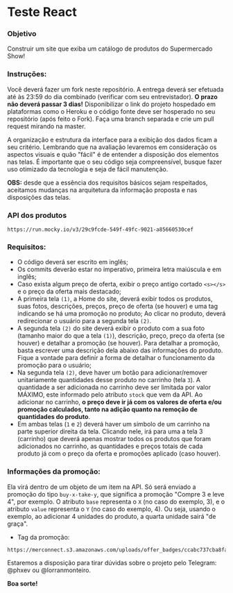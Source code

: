 # **Teste React**

### Objetivo 
Construir um site que exiba um catálogo de produtos do Supermercado Show!

### Instruções:

Você deverá fazer um fork neste repositório. A entrega deverá ser efetuada até às 23:59 do dia combinado (verificar com seu entrevistador). **O prazo não deverá passar 3 dias!** Disponibilizar o link do projeto hospedado em plataformas como o Heroku e o código fonte deve ser hosperado no seu repositório (após feito o Fork). Faça uma branch separada e crie um pull request mirando na master.

A organização e estrutura da interface para a exibição dos dados ficam a seu critério. Lembrando que na avaliação levaremos em consideração os aspectos visuais e quão "fácil" é de entender a disposição dos elementos nas telas. É importante que o seu código seja compreensível, busque fazer uso otimizado da tecnologia e seja de fácil manutenção.

**OBS:** desde que a essência dos requisitos básicos sejam respeitados, aceitamos mudanças na arquitetura da informação proposta e nas disposições das telas.


### API dos produtos
```
https://run.mocky.io/v3/29c9fcde-549f-49fc-9021-a85660530cef
```


### Requisitos:

- O código deverá ser escrito em inglês;
- Os commits deverão estar no imperativo, primeira letra maiúscula e em inglês;
- Caso exista algum preço de oferta, exibir o preço antigo cortado `<s></s>` e o preço da oferta mais destacado;
- A primeira tela `(1)`, a Home do site, deverá exibir todos os produtos, suas fotos, descrições, preços, preço de oferta (se houver) e uma tag indicando se há uma promoção no produto; Ao clicar no produto, deverá redirecionar o usuário para a segunda tela `(2)`.
- A segunda tela `(2)` do site deverá exibir o produto com a sua foto (tamanho maior do que a tela `(1)`), descrição, preço, preço da oferta (se houver) e detalhar a promoção (se houver). Para detalhar a promoção, basta escrever uma descrição dela abaixo das informações do produto. Fique a vontade para definir a forma de detalhar o funcionamento da promoção para o usuário;
- Na segunda tela `(2)`, deve haver um botão para adicionar/remover unitariamente quantidades desse produto no carrinho (tela `3`). A quantidade a ser adicionada no carrinho deve ser limitada por valor MÁXIMO, este informado pelo atributo `stock` que vem da API.  Ao adicionar no carrinho, **o preço deve ir já com os valores de oferta e/ou promoção calculados, tanto na adição quanto na remoção de quantidades do produto**.
- Em ambas telas (`1` e `2`) deverá haver um símbolo de um carrinho na parte superior direita da tela. Clicando nele, irá para uma a tela 3 (carrinho) que deverá apenas mostrar todos os produtos que foram adicionados no carrinho, as quantidades e preços totais de cada produto já com o preço da oferta e promoções aplicado (caso houver).


### Informações da promoção:
Ela virá dentro de um objeto de um item na API. Só será enviado a promoção do tipo `buy-x-take-y`, que significa a promoção "Compre 3 e leve 4", por exemplo. O atributo `base` representa o `X` (no caso do exemplo, 3), e o atributo `value` representa o `Y` (no caso do exemplo, 4). Ou seja, usando o exemplo, ao adicionar 4 unidades do produto, a quarta unidade sairá "de graça".

- Tag da promoção:
```
https://merconnect.s3.amazonaws.com/uploads/offer_badges/ccabc737cba8fac5b9000324b9e9726e6362f394.png
```


Estaremos a disposição para tirar dúvidas sobre o projeto pelo Telegram: @phxev ou @lorranmonteiro.

**Boa sorte!**

